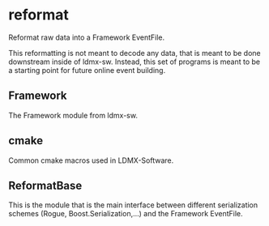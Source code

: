 # reformat

Reformat raw data into a Framework EventFile.

This reformatting is not meant to decode any data, that is meant to be done downstream inside of ldmx-sw.
Instead, this set of programs is meant to be a starting point for future online event building.

## Framework
The Framework module from ldmx-sw.

## cmake
Common cmake macros used in LDMX-Software.

## ReformatBase
This is the module that is the main interface between different serialization schemes (Rogue, Boost.Serialization,...)
and the Framework EventFile.
